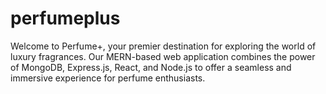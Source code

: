 # perfumeplus
Welcome to Perfume+, your premier destination for exploring the world of luxury fragrances. Our MERN-based web application combines the power of MongoDB, Express.js, React, and Node.js to offer a seamless and immersive experience for perfume enthusiasts.
